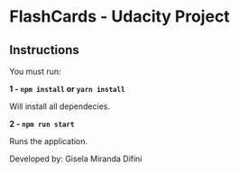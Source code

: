 # FlashCards - Udacity Project

## Instructions

You must run:

**1 - `npm install` or `yarn install`**

Will install all dependecies.

**2 - `npm run start`**

Runs the application.

Developed by: Gisela Miranda Difini
